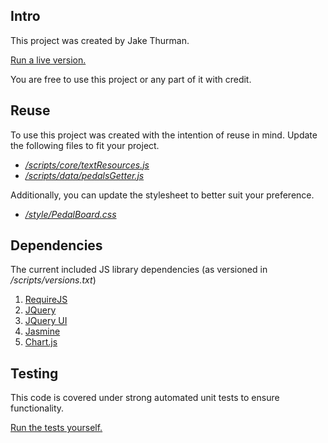 ## Intro
This project was created by Jake Thurman.

[Run a live version.](http://jakethurman.github.io/pedalboard/)

You are free to use this project or any part of it with credit.

## Reuse
To use this project was created with the intention of reuse in mind. Update the following files to fit your project.

- *[/scripts/core/textResources.js](/scripts/core/textResources.js)* 
- *[/scripts/data/pedalsGetter.js](/scripts/data/pedalsGetter.js)*

Additionally, you can update the stylesheet to better suit your preference.

- *[/style/PedalBoard.css](/style/PedalBoard.css)*

## Dependencies
The current included JS library dependencies (as versioned in */scripts/versions.txt*)

1. [RequireJS](http://www.requirejs.org)
2. [JQuery](http://jquery.com/)
3. [JQuery UI](https://jqueryui.com/)
4. [Jasmine](http://jasmine.github.io/)
5. [Chart.js](http://www.chartjs.org)

## Testing
This code is covered under strong automated unit tests to ensure functionality.

[Run the tests yourself.](http://jakethurman.github.io/pedalboard/tests.html)